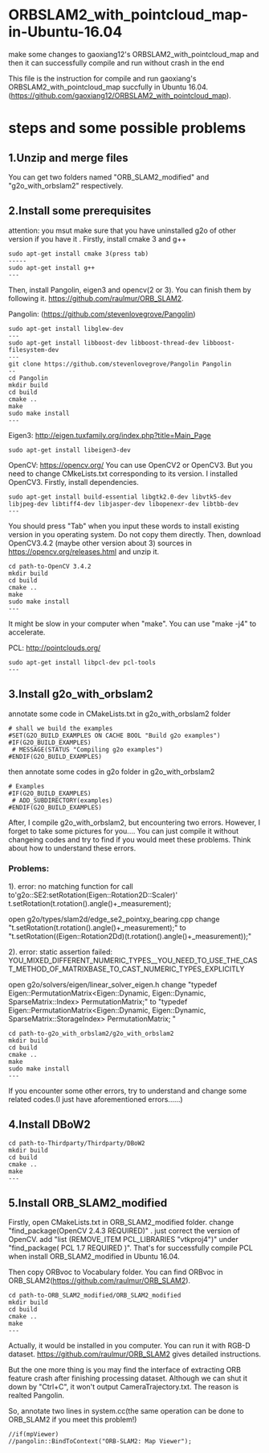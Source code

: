 # ORBSLAM2_with_pointcloud_map-in-Ubuntu-16.04
make some changes to gaoxiang12's ORBSLAM2_with_pointcloud_map and then it can successfully compile and run without crash in the end



This file is the instruction for compile and run gaoxiang's ORBSLAM2_with_pointcloud_map succfully in Ubuntu 16.04.
(https://github.com/gaoxiang12/ORBSLAM2_with_pointcloud_map). 


# steps and some possible problems

## 1.Unzip and merge files
You can get two folders named "ORB_SLAM2_modified" and "g2o_with_orbslam2" respectively.

## 2.Install some prerequisites

attention: you msut make sure that you have uninstalled g2o of other version if you have it .
Firstly, install cmake 3 and g++

```
sudo apt-get install cmake 3(press tab)
-----
sudo apt-get install g++
---
```
Then, install Pangolin, eigen3 and opencv(2 or 3).
You can finish them by following it. https://github.com/raulmur/ORB_SLAM2.

Pangolin: (https://github.com/stevenlovegrove/Pangolin)

```
sudo apt-get install libglew-dev
---
sudo apt-get install libboost-dev libboost-thread-dev libboost-filesystem-dev
---
git clone https://github.com/stevenlovegrove/Pangolin Pangolin
--
cd Pangolin
mkdir build
cd build
cmake ..
make 
sudo make install
---
```
Eigen3: http://eigen.tuxfamily.org/index.php?title=Main_Page

```
sudo apt-get install libeigen3-dev
```
OpenCV: https://opencv.org/
You can use OpenCV2 or OpenCV3. But you need to change CMkeLists.txt corresponding to its version.
I installed OpenCV3. 
Firstly, install dependencies.
```
sudo apt-get install build-essential libgtk2.0-dev libvtk5-dev libjpeg-dev libtiff4-dev libjasper-dev libopenexr-dev libtbb-dev
---
```
You should press "Tab" when you input these words to install existing version in you operating system. Do not copy them directly.
Then, download OpenCV3.4.2 (maybe other version about 3) sources in https://opencv.org/releases.html and unzip it.
```
cd path-to-OpenCV 3.4.2
mkdir build
cd build
cmake ..
make
sudo make install
---
```
It might be slow in your computer when "make". You can use "make -j4" to accelerate.

PCL: http://pointclouds.org/

```
sudo apt-get install libpcl-dev pcl-tools
---
```
## 3.Install g2o_with_orbslam2
annotate some code in CMakeLists.txt in g2o_with_orbslam2 folder

```
# shall we build the examples
#SET(G2O_BUILD_EXAMPLES ON CACHE BOOL "Build g2o examples")
#IF(G2O_BUILD_EXAMPLES)
 # MESSAGE(STATUS "Compiling g2o examples")
#ENDIF(G2O_BUILD_EXAMPLES) 
```
then annotate some codes in g2o folder in g2o_with_orbslam2

```
# Examples
#IF(G2O_BUILD_EXAMPLES)
 # ADD_SUBDIRECTORY(examples)
#ENDIF(G2O_BUILD_EXAMPLES)  
```
After, I compile g2o_with_orbslam2, but encountering two errors. However, I forget to take some pictures for you....
You can just compile it without changeing codes and try to find if you would meet these problems. Think about how to understand these errors.

### Problems:
1). error: no matching function for call to'g2o::SE2:setRotation(Eigen::Rotation2D<double>::Scaler)'
t.setRotation(t.rotation().angle()+_measurement);

open g2o/types/slam2d/edge_se2_pointxy_bearing.cpp
change "t.setRotation(t.rotation().angle()+_measurement);" to "t.setRotation((Eigen::Rotation2Dd)(t.rotation().angle()+_measurement));"

2). error: static assertion failed: YOU_MIXED_DIFFERENT_NUMERIC_TYPES__YOU_NEED_TO_USE_THE_CAST_METHOD_OF_MATRIXBASE_TO_CAST_NUMERIC_TYPES_EXPLICITLY

open g2o/solvers/eigen/linear_solver_eigen.h
change "typedef Eigen::PermutationMatrix<Eigen::Dynamic, Eigen::Dynamic, SparseMatrix::Index> PermutationMatrix;" to "typedef Eigen::PermutationMatrix<Eigen::Dynamic, Eigen::Dynamic, SparseMatrix::StorageIndex> PermutationMatrix;
"
```
cd path-to-g2o_with_orbslam2/g2o_with_orbslam2
mkdir build
cd build
cmake ..
make 
sudo make install
---
```
If you encounter some other errors, try to understand and change some related codes.(I just have aforementioned errors......)

## 4.Install DBoW2

```
cd path-to-Thirdparty/Thirdparty/DBoW2
mkdir build
cd build
cmake ..
make 
---
```

## 5.Install ORB_SLAM2_modified
Firstly, open CMakeLists.txt in ORB_SLAM2_modified folder.
change "find_package(OpenCV 2.4.3 REQUIRED)" . just correct the version of OpenCV.
add "list (REMOVE_ITEM PCL_LIBRARIES "vtkproj4")" under "find_package( PCL 1.7 REQUIRED )".
That's for successfully compile PCL when install ORB_SLAM2_modified in Ubuntu 16.04.

Then copy ORBvoc to Vocabulary folder. You can find ORBvoc in ORB_SLAM2(https://github.com/raulmur/ORB_SLAM2).

```
cd path-to-ORB_SLAM2_modified/ORB_SLAM2_modified
mkdir build
cd build
cmake ..
make 
---
```
Actually, it would be installed in you computer. You can run it with RGB-D dataset. https://github.com/raulmur/ORB_SLAM2 gives detailed instructions.

But the one more thing is you may find the interface of extracting ORB feature crash after finishing processing dataset. Although we can shut it down by "Ctrl+C", it won't output CameraTrajectory.txt. The reason is realted Pangolin.

So, annotate two lines in system.cc(the same operation can be done to ORB_SLAM2 if you meet this problem!)

```
//if(mpViewer)
//pangolin::BindToContext("ORB-SLAM2: Map Viewer");
```













